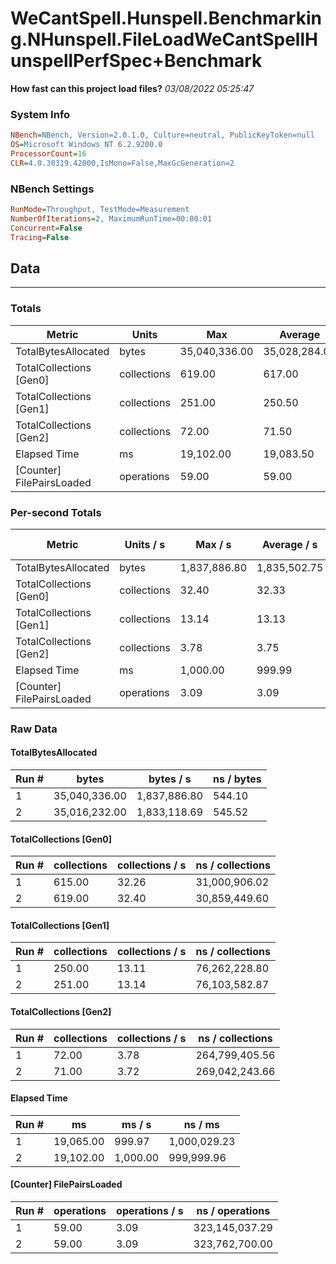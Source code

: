 ﻿# WeCantSpell.Hunspell.Benchmarking.NHunspell.FileLoadWeCantSpellHunspellPerfSpec+Benchmark
__How fast can this project load files?__
_03/08/2022 05:25:47_
### System Info
```ini
NBench=NBench, Version=2.0.1.0, Culture=neutral, PublicKeyToken=null
OS=Microsoft Windows NT 6.2.9200.0
ProcessorCount=16
CLR=4.0.30319.42000,IsMono=False,MaxGcGeneration=2
```

### NBench Settings
```ini
RunMode=Throughput, TestMode=Measurement
NumberOfIterations=2, MaximumRunTime=00:00:01
Concurrent=False
Tracing=False
```

## Data
-------------------

### Totals
|          Metric |           Units |             Max |         Average |             Min |          StdDev |
|---------------- |---------------- |---------------- |---------------- |---------------- |---------------- |
|TotalBytesAllocated |           bytes |   35,040,336.00 |   35,028,284.00 |   35,016,232.00 |       17,044.10 |
|TotalCollections [Gen0] |     collections |          619.00 |          617.00 |          615.00 |            2.83 |
|TotalCollections [Gen1] |     collections |          251.00 |          250.50 |          250.00 |            0.71 |
|TotalCollections [Gen2] |     collections |           72.00 |           71.50 |           71.00 |            0.71 |
|    Elapsed Time |              ms |       19,102.00 |       19,083.50 |       19,065.00 |           26.16 |
|[Counter] FilePairsLoaded |      operations |           59.00 |           59.00 |           59.00 |            0.00 |

### Per-second Totals
|          Metric |       Units / s |         Max / s |     Average / s |         Min / s |      StdDev / s |
|---------------- |---------------- |---------------- |---------------- |---------------- |---------------- |
|TotalBytesAllocated |           bytes |    1,837,886.80 |    1,835,502.75 |    1,833,118.69 |        3,371.56 |
|TotalCollections [Gen0] |     collections |           32.40 |           32.33 |           32.26 |            0.10 |
|TotalCollections [Gen1] |     collections |           13.14 |           13.13 |           13.11 |            0.02 |
|TotalCollections [Gen2] |     collections |            3.78 |            3.75 |            3.72 |            0.04 |
|    Elapsed Time |              ms |        1,000.00 |          999.99 |          999.97 |            0.02 |
|[Counter] FilePairsLoaded |      operations |            3.09 |            3.09 |            3.09 |            0.00 |

### Raw Data
#### TotalBytesAllocated
|           Run # |           bytes |       bytes / s |      ns / bytes |
|---------------- |---------------- |---------------- |---------------- |
|               1 |   35,040,336.00 |    1,837,886.80 |          544.10 |
|               2 |   35,016,232.00 |    1,833,118.69 |          545.52 |

#### TotalCollections [Gen0]
|           Run # |     collections | collections / s |ns / collections |
|---------------- |---------------- |---------------- |---------------- |
|               1 |          615.00 |           32.26 |   31,000,906.02 |
|               2 |          619.00 |           32.40 |   30,859,449.60 |

#### TotalCollections [Gen1]
|           Run # |     collections | collections / s |ns / collections |
|---------------- |---------------- |---------------- |---------------- |
|               1 |          250.00 |           13.11 |   76,262,228.80 |
|               2 |          251.00 |           13.14 |   76,103,582.87 |

#### TotalCollections [Gen2]
|           Run # |     collections | collections / s |ns / collections |
|---------------- |---------------- |---------------- |---------------- |
|               1 |           72.00 |            3.78 |  264,799,405.56 |
|               2 |           71.00 |            3.72 |  269,042,243.66 |

#### Elapsed Time
|           Run # |              ms |          ms / s |         ns / ms |
|---------------- |---------------- |---------------- |---------------- |
|               1 |       19,065.00 |          999.97 |    1,000,029.23 |
|               2 |       19,102.00 |        1,000.00 |      999,999.96 |

#### [Counter] FilePairsLoaded
|           Run # |      operations |  operations / s | ns / operations |
|---------------- |---------------- |---------------- |---------------- |
|               1 |           59.00 |            3.09 |  323,145,037.29 |
|               2 |           59.00 |            3.09 |  323,762,700.00 |


